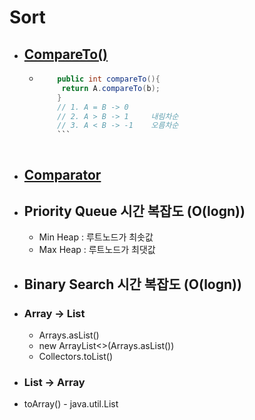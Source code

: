 # Sort

- ## [**CompareTo()**](https://github.com/SinJeongEun/Algorithm_study/blob/master/Algorithm_study/src/Sort/CompareTo.java)

  + ```java
        public int compareTo(){
    	 return A.compareTo(b);
        }
        // 1. A = B -> 0
        // 2. A > B -> 1     내림차순
        // 3. A < B -> -1    오름차순
        ```

    

- ## [**Comparator**](https://github.com/SinJeongEun/Algorithm_study/blob/master/Algorithm_study/src/Sort/ComparatorTest.java)

- ## Priority Queue  시간 복잡도 (O(logn))

  - Min Heap : 루트노드가 최솟값
  - Max Heap : 루트노드가 최댓값

- ## Binary Search  시간 복잡도 (O(logn))

- ### Array -> List
  - Arrays.asList()
  - new ArrayList<>(Arrays.asList())
  - Collectors.toList()


- ### List -> Array 
 - toArray() - java.util.List

